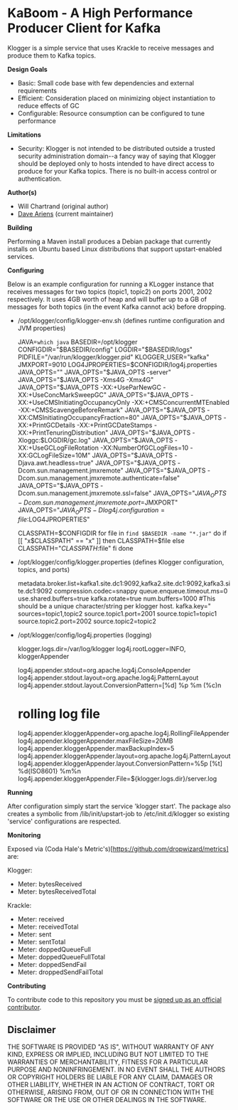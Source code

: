 # KaBoom - A High Performance Producer Client for Kafka

Klogger is a simple service that uses Krackle to receive messages and produce them to Kafka topics. 

**Design Goals**

* Basic: Small code base with few dependencies and external requirements
* Efficient: Consideration placed on minimizing object instantiation to reduce effects of GC
* Configurable: Resource consumption can be configured to tune performance 

**Limitations**

* Security: Klogger is not intended to be distributed outside a trusted security administration domain--a fancy way of saying that Klogger should be deployed only to hosts intended to have direct access to produce for your Kafka topics.  There is no built-in access control or authentication.

**Author(s)** 

* Will Chartrand (original author)
* [Dave Ariens](<mailto:dariens@blackberry.com>) (current maintainer)

**Building**

Performing a Maven install produces a Debian package that currently installs on Ubuntu based Linux distributions that support upstart-enabled services.

**Configuring**

Below is an example configuration for running a KLogger instance that receives messages for two topics (topic1, topic2) on ports 2001, 2002 respectively.  It uses 4GB  worth of heap and will buffer up to a GB of messages for both topics (in the event Kafka cannot ack) before dropping.

* /opt/klogger/config/klogger-env.sh (defines runtime configuration and JVM properties)

	JAVA=``which java``
	BASEDIR=/opt/klogger
	CONFIGDIR="$BASEDIR/config"
	LOGDIR="$BASEDIR/logs"
	PIDFILE="/var/run/klogger/klogger.pid"
	KLOGGER_USER="kafka"
	JMXPORT=9010
	LOG4JPROPERTIES=$CONFIGDIR/log4j.properties
	JAVA_OPTS=""
	JAVA_OPTS="$JAVA_OPTS -server"
	JAVA_OPTS="$JAVA_OPTS -Xms4G -Xmx4G"
	JAVA_OPTS="$JAVA_OPTS -XX:+UseParNewGC -XX:+UseConcMarkSweepGC"
	JAVA_OPTS="$JAVA_OPTS -XX:+UseCMSInitiatingOccupancyOnly -XX:+CMSConcurrentMTEnabled -XX:+CMSScavengeBeforeRemark"
	JAVA_OPTS="$JAVA_OPTS -XX:CMSInitiatingOccupancyFraction=80"
	JAVA_OPTS="$JAVA_OPTS -XX:+PrintGCDetails -XX:+PrintGCDateStamps -XX:+PrintTenuringDistribution"
	JAVA_OPTS="$JAVA_OPTS -Xloggc:$LOGDIR/gc.log"
	JAVA_OPTS="$JAVA_OPTS -XX:+UseGCLogFileRotation -XX:NumberOfGCLogFiles=10 -XX:GCLogFileSize=10M"
	JAVA_OPTS="$JAVA_OPTS -Djava.awt.headless=true"
	JAVA_OPTS="$JAVA_OPTS -Dcom.sun.management.jmxremote"
	JAVA_OPTS="$JAVA_OPTS -Dcom.sun.management.jmxremote.authenticate=false"
	JAVA_OPTS="$JAVA_OPTS -Dcom.sun.management.jmxremote.ssl=false"
	JAVA_OPTS="$JAVA_OPTS -Dcom.sun.management.jmxremote.port=$JMXPORT"
	JAVA_OPTS="$JAVA_OPTS -Dlog4j.configuration=file:$LOG4JPROPERTIES"

    CLASSPATH=$CONFIGDIR
    for file in ``find $BASEDIR -name "*.jar"``
    do
        if [[ "x$CLASSPATH" == "x" ]]
        then
            CLASSPATH=$file
        else
            CLASSPATH="$CLASSPATH:$file"
        fi
    done

* /opt/klogger/config/klogger.properties (defines Klogger configuration, topics, and ports)

	metadata.broker.list=kafka1.site.dc1:9092,kafka2.site.dc1:9092,kafka3.site.dc1:9092
	compression.codec=snappy
	queue.enqueue.timeout.ms=0
	use.shared.buffers=true
	kafka.rotate=true
	num.buffers=1000
	#This should be a unique character/string per klogger host.
	kafka.key="
	sources=topic1,topic2
	source.topic1.port=2001
	source.topic1=topic1
	source.topic2.port=2002
	source.topic2=topic2

* /opt/klogger/config/log4j.properties (logging)

	klogger.logs.dir=/var/log/klogger
	log4j.rootLogger=INFO, kloggerAppender

	log4j.appender.stdout=org.apache.log4j.ConsoleAppender
	log4j.appender.stdout.layout=org.apache.log4j.PatternLayout
	log4j.appender.stdout.layout.ConversionPattern=[%d] %p %m (%c)n

	# rolling log file
	log4j.appender.kloggerAppender=org.apache.log4j.RollingFileAppender
	log4j.appender.kloggerAppender.maxFileSize=20MB
	log4j.appender.kloggerAppender.maxBackupIndex=5
	log4j.appender.kloggerAppender.layout=org.apache.log4j.PatternLayout
	log4j.appender.kloggerAppender.layout.ConversionPattern=%5p [%t] %d{ISO8601} %m%n
	log4j.appender.kloggerAppender.File=${klogger.logs.dir}/server.log

**Running**

After configuration simply start the service 'klogger start'.  The package also creates a symbolic from /lib/init/upstart-job to /etc/init.d/klogger so existing 'service' configurations are respected.

**Monitoring**

Exposed via (Coda Hale's Metric's)[https://github.com/dropwizard/metrics] are:

Klogger:

* Meter: bytesReceived
* Meter: bytesReceivedTotal

Krackle:

* Meter: received
* Meter: receivedTotal
* Meter: sent
* Meter: sentTotal 
* Meter: doppedQueueFull
* Meter: doppedQueueFullTotal
* Meter: doppedSendFail
* Meter: droppedSendFailTotal

**Contributing**

To contribute code to this repository you must be [signed up as an official contributor](http://blackberry.github.com/howToContribute.html).

## Disclaimer

THE SOFTWARE IS PROVIDED "AS IS", WITHOUT WARRANTY OF ANY KIND, EXPRESS OR IMPLIED, INCLUDING BUT NOT LIMITED TO THE WARRANTIES OF MERCHANTABILITY, FITNESS FOR A PARTICULAR PURPOSE AND NONINFRINGEMENT. IN NO EVENT SHALL THE AUTHORS OR COPYRIGHT HOLDERS BE LIABLE FOR ANY CLAIM, DAMAGES OR OTHER LIABILITY, WHETHER IN AN ACTION OF CONTRACT, TORT OR OTHERWISE, ARISING FROM, OUT OF OR IN CONNECTION WITH THE SOFTWARE OR THE USE OR OTHER DEALINGS IN THE SOFTWARE.